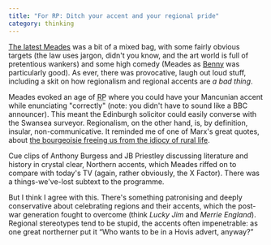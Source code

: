 ```yaml
---
title: "For RP: Ditch your accent and your regional pride"
category: thinking
---
```


[The latest Meades](https://www.bbc.co.uk/iplayer/episode/b09xzsbp/jonathan-meades-on-jargon) was a bit of a mixed bag, with some fairly obvious targets (the law uses jargon, didn't you know, and the art world is full of pretentious wankers) and some high comedy (Meades as [Benny](https://en.wikipedia.org/wiki/Crossroads_%28UK_TV_series%29) was particularly good). As ever, there was provocative, laugh out loud stuff, including a skit on how regionalism and regional accents are _a bad thing_.

Meades evoked an age of <abbr title="Received pronunciation">RP</abbr> where you could have your Mancunian accent while enunciating "correctly" (note: you didn't have to sound like a BBC announcer). This meant the Edinburgh solicitor could easily converse with the Swansea surveyor. Regionalism, on the other hand, is, by definition, insular, non-communicative. It reminded me of one of Marx's great quotes, about [the bourgeoisie freeing us from the idiocy of rural life](https://www.marxists.org/archive/marx/works/1848/communist-manifesto/ch01.htm).

Cue clips of Anthony Burgess and JB Priestley discussing literature and history in crystal clear, Northern accents, which Meades riffed on to compare with today's TV (again, rather obviously, the X Factor). There was a things-we've-lost subtext to the programme.

But I think I agree with this. There's something patronising and deeply conservative about celebrating regions and their accents, which the post-war generation fought to overcome (think <cite>Lucky Jim</cite> and <i>Merrie England</i>). Regional stereotypes tend to be stupid, the accents often impenetrable: as one great northerner put it <q>Who wants to be in a Hovis advert, anyway?</q>
